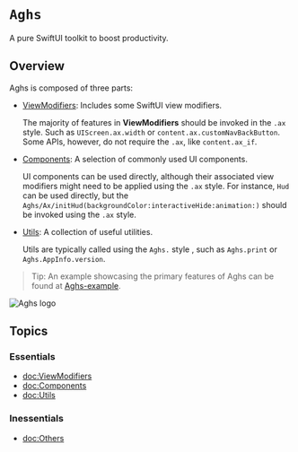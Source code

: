 # ``Aghs``

A pure SwiftUI toolkit to boost productivity.

## Overview

Aghs is composed of three parts:

- [ViewModifiers](<doc:ViewModifiers>): Includes some SwiftUI view modifiers. 

  The majority of features in **ViewModifiers** should be invoked in the `.ax` style. Such as `UIScreen.ax.width` or `content.ax.customNavBackButton`. Some APIs, however, do not require the `.ax`, like `content.ax_if`.

- [Components](<doc:Components>): A selection of commonly used UI components.

  UI components can be used directly, although their associated view modifiers might need to be applied using the `.ax` style. For instance, ``Hud`` can be used directly, but the ``Aghs/Ax/initHud(backgroundColor:interactiveHide:animation:)`` should be invoked using the `.ax` style.

- [Utils](<doc:Utils>): A collection of useful utilities.

  Utils are typically called using the `Aghs.` style , such as `Aghs.print` or `Aghs.AppInfo.version`.

> Tip: An example showcasing the primary features of Aghs can be found at [Aghs-example](https://github.com/woter-xyz/Aghs-example).

![Aghs logo](aghs-logo.png)

## Topics

### Essentials
- <doc:ViewModifiers>
- <doc:Components>
- <doc:Utils>

### Inessentials

- <doc:Others>

